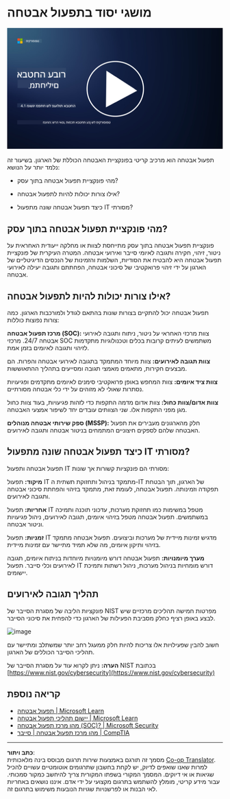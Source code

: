 <!--
CO_OP_TRANSLATOR_METADATA:
{
  "original_hash": "6a55b31df9eebf550d040cef0ef7dff3",
  "translation_date": "2025-09-03T22:15:44+00:00",
  "source_file": "4.1 SecOps key concepts.md",
  "language_code": "he"
}
-->
# מושגי יסוד בתפעול אבטחה

[![צפו בסרטון](../../translated_images/4-1_placeholder.0123f726051a7b9662e6dfa95b10962cbe64c002cde9640da84711fd8d3df642.he.png)](https://learn-video.azurefd.net/vod/player?id=6a1cf511-89e0-493a-8ef9-91c458200266)

תפעול אבטחה הוא מרכיב קריטי בפונקציית האבטחה הכוללת של הארגון. בשיעור זה נלמד יותר על הנושא:

- מהי פונקציית תפעול אבטחה בתוך עסק?

- אילו צורות יכולות להיות לתפעול אבטחה?

- כיצד תפעול אבטחה שונה מתפעול IT מסורתי?

## מהי פונקציית תפעול אבטחה בתוך עסק?

פונקציית תפעול אבטחה בתוך עסק מתייחסת לצוות או מחלקה ייעודית האחראית על ניטור, זיהוי, חקירה ותגובה לאיומי סייבר ואירועי אבטחה. המטרה העיקרית של פונקציית תפעול אבטחה היא להבטיח את הסודיות, השלמות והזמינות של הנכסים הדיגיטליים של הארגון על ידי זיהוי פרואקטיבי של סיכוני אבטחה, הפחתתם ותגובה יעילה לאירועי אבטחה.

## אילו צורות יכולות להיות לתפעול אבטחה?

תפעול אבטחה יכול להתקיים בצורות שונות בהתאם לגודל ולמורכבות הארגון. כמה צורות נפוצות כוללות:

**מרכז תפעול אבטחה (SOC):** צוות מרכזי האחראי על ניטור, ניתוח ותגובה לאירועי אבטחה 24/7. מרכזי SOC משתמשים לעיתים קרובות בכלים וטכנולוגיות מתקדמות לזיהוי ותגובה לאיומים בזמן אמת.

**צוות תגובה לאירועים:** צוות מיוחד המתמקד בתגובה לאירועי אבטחה והפרות. הם מבצעים חקירות, מתאמים מאמצי תגובה ומסייעים בתהליך ההתאוששות.

**צוות ציד איומים:** צוות המחפש באופן פרואקטיבי סימנים לאיומים מתקדמים ופגיעויות נסתרות שאולי לא מזוהים על ידי כלי אבטחה מסורתיים.

**צוות אדום/צוות כחול:** צוות אדום מדמה התקפות כדי לזהות פגיעויות, בעוד צוות כחול מגן מפני התקפות אלו. שני הצוותים עובדים יחד לשיפור אמצעי האבטחה.

**ספק שירותי אבטחה מנוהלים (MSSP):** חלק מהארגונים מעבירים את תפעול האבטחה שלהם לספקים חיצוניים המתמחים בניטור אבטחה ותגובה לאירועים.

## כיצד תפעול אבטחה שונה מתפעול IT מסורתי?

תפעול אבטחה ותפעול IT מסורתי הם פונקציות קשורות אך שונות:

**מיקוד:** תפעול IT מתמקד בניהול ותחזוקת תשתית ה-IT של הארגון, תוך הבטחת תפקודה וזמינותה. תפעול אבטחה, לעומת זאת, מתמקד בזיהוי והפחתת סיכוני אבטחה ותגובה לאירועים.

**אחריות:** תפעול IT מטפל במשימות כמו תחזוקת מערכות, עדכוני תוכנה ותמיכה במשתמשים. תפעול אבטחה מטפל בזיהוי איומים, תגובה לאירועים, ניהול פגיעויות וניטור אבטחה.

**זמניות:** תפעול IT מדגיש זמינות מיידית של מערכות וביצועים. תפעול אבטחה מתמקד בזיהוי ותיקון איומים, מה שלא תמיד מתיישר עם זמינות מיידית.

**מערך מיומנויות:** תפעול אבטחה דורש מיומנויות מיוחדות בניתוח איומים, תגובה לאירועים וכלי סייבר. תפעול IT דורש מומחיות בניהול מערכות, ניהול רשתות ותמיכת יישומים.

## תהליך תגובה לאירועים

פונקציות הליבה של מסגרת הסייבר של NIST מפרטות חמישה תהליכים מרכזיים שיש לבצע באופן רציף כחלק מסביבת הפעילות של הארגון כדי להפחית את סיכוני הסייבר.

![image](https://github.com/microsoft/Security-101/assets/139931591/f6d19dce-f96e-47bd-9e0a-8019675a602d)

חשוב להבין שפעילויות אלו צריכות להיות חלק ממעגל רחב יותר שמשתלב ומתיישר עם תהליכי הסייבר הכוללים של הארגון.

**הערה:** ניתן לקרוא עוד על מסגרת הסייבר של NIST בכתובת [https://www.nist.gov/cybersecurity](https://www.nist.gov/cybersecurity)

## קריאה נוספת

- [תפעול אבטחה | Microsoft Learn](https://learn.microsoft.com/security/operations/overview?WT.mc_id=academic-96948-sayoung)
- [יישום תהליכי תפעול אבטחה | Microsoft Learn](https://learn.microsoft.com/security/operations/?WT.mc_id=academic-96948-sayoung)
- [מהו מרכז תפעול אבטחה (SOC)? | Microsoft Security](https://www.microsoft.com/security/business/security-101/what-is-a-security-operations-center-soc?WT.mc_id=academic-96948-sayoung)
- [מהו מרכז תפעול אבטחה | סייבר | CompTIA](https://www.comptia.org/content/articles/what-is-a-security-operations-center)

---

**כתב ויתור**:  
מסמך זה תורגם באמצעות שירות תרגום מבוסס בינה מלאכותית [Co-op Translator](https://github.com/Azure/co-op-translator). למרות שאנו שואפים לדיוק, יש לקחת בחשבון שתרגומים אוטומטיים עשויים להכיל שגיאות או אי דיוקים. המסמך המקורי בשפתו המקורית צריך להיחשב כמקור סמכותי. עבור מידע קריטי, מומלץ להשתמש בתרגום מקצועי על ידי אדם. איננו נושאים באחריות לאי הבנות או לפרשנויות שגויות הנובעות משימוש בתרגום זה.